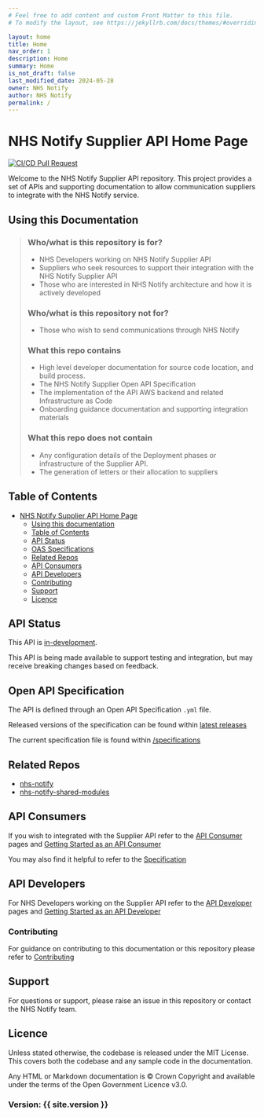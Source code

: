 ```yaml
---
# Feel free to add content and custom Front Matter to this file.
# To modify the layout, see https://jekyllrb.com/docs/themes/#overriding-theme-defaults

layout: home
title: Home
nav_order: 1
description: Home
summary: Home
is_not_draft: false
last_modified_date: 2024-05-28
owner: NHS Notify
author: NHS Notify
permalink: /
---
```


<!-- markdownlint-disable MD025 -->

# NHS Notify Supplier API Home Page

<!-- markdownlint-enable MD025 -->

[![CI/CD Pull Request](https://github.com/NHSDigital/nhs-notify-repository-template/actions/workflows/cicd-1-pull-request.yaml/badge.svg)](https://github.com/NHSDigital/nhs-notify-repository-template/actions/workflows/cicd-1-pull-request.yaml)

Welcome to the NHS Notify Supplier API repository.
This project provides a set of APIs and supporting documentation to allow communication suppliers to integrate with the NHS Notify service.

## Using this Documentation

> ### Who/what is this repository is for?
>
> - NHS Developers working on NHS Notify Supplier API
> - Suppliers who seek resources to support their integration with the NHS Notify Supplier API
> - Those who are interested in NHS Notify architecture and how it is actively developed
>
> ### Who/what is this repository **not** for?
>
> - Those who wish to send communications through NHS Notify
>
> ### What this repo contains
>
> - High level developer documentation for source code location, and build process.
> - The NHS Notify Supplier Open API Specification
> - The implementation of the API AWS backend and related Infrastructure as Code
> - Onboarding guidance documentation and supporting integration materials
>
> ### What this repo does **not** contain
>
> - Any configuration details of the Deployment phases or infrastructure of the Supplier API.
> - The generation of letters or their allocation to suppliers

## Table of Contents

- [NHS Notify Supplier API Home Page](#nhs-notify-supplier-api-home-page)
  - [Using this documentation](#using-this-documentation)
  - [Table of Contents](#table-of-contents)
  - [API Status](#api-status)
  - [OAS Specifications](#open-api-specification)
  - [Related Repos](#related-repos)
  - [API Consumers](#api-consumers)
  - [API Developers](#api-developers)
  - [Contributing](#contributing)
  - [Support](#support)
  - [Licence](#licence)

## API Status

This API is [in-development](https://digital.nhs.uk/developer/guides-and-documentation/reference-guide#statuses).

This API is being made available to support testing and integration, but may receive breaking changes based on feedback.

## Open API Specification

The API is defined through an Open API Specification `.yml` file.

Released versions of the specification can be found within [latest releases](https://github.com/NHSDigital/nhs-notify-supplier-api/releases)

The current specification file is found within [/specifications](/specification/api/notify-supplier-phase1.yml)

## Related Repos

- [nhs-notify](https://nhsdigital.github.io/nhs-notify)
- [nhs-notify-shared-modules](https://github.com/NHSDigital/nhs-notify-shared-modules)

## API Consumers

If you wish to integrated with the Supplier API refer to the [API Consumer](/consumers) pages and
[Getting Started as an API Consumer](/consumers/getting-started)

You may also find it helpful to refer to the [Specification](/specification)

## API Developers

For NHS Developers working on the Supplier API refer to the [API Developer](/developers) pages and
[Getting Started as an API Developer](/developers/getting-started.md)

### Contributing

For guidance on contributing to this documentation or this repository please refer to [Contributing](/contributing)

## Support

For questions or support, please raise an issue in this repository or contact the NHS Notify team.

## Licence

Unless stated otherwise, the codebase is released under the MIT License. This covers both the codebase and any sample code in the documentation.

Any HTML or Markdown documentation is © Crown Copyright and available under the terms of the Open Government Licence v3.0.

### Version: {{ site.version }}
